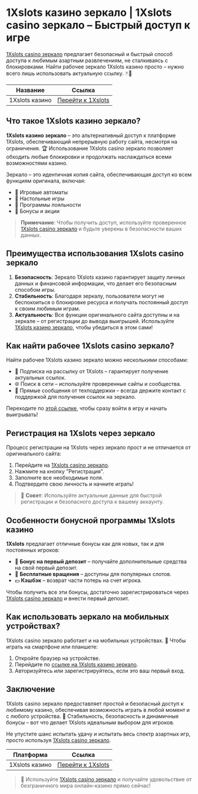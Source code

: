 # 1Xslots казино зеркало | 1Xslots casino зеркало – Быстрый доступ к игре

[1Xslots casino зеркало](https://brandplay.link/R4xfxqdm) предлагает безопасный и быстрый способ доступа к любимым азартным развлечениям, не сталкиваясь с блокировками. Найти рабочее зеркало 1Xslots казино просто – нужно всего лишь использовать актуальную ссылку. 🃏🎰

| Название       | Ссылка                         |
|----------------|--------------------------------|
| 1Xslots казино | [Перейти к 1Xslots](https://brandplay.link/R4xfxqdm) |

## Что такое 1Xslots казино зеркало?

**1Xslots казино зеркало** – это альтернативный доступ к платформе 1Xslots, обеспечивающий непрерывную работу сайта, несмотря на ограничения. 🏆 Использование 1Xslots casino зеркало позволяет обходить любые блокировки и продолжать наслаждаться всеми возможностями казино.

Зеркало – это идентичная копия сайта, обеспечивающая доступ ко всем функциям оригинала, включая:

- 🎰 Игровые автоматы
- 🎲 Настольные игры
- 💸 Программы лояльности
- 🎁 Бонусы и акции

> **Примечание**: Чтобы получить доступ, используйте проверенное [1Xslots casino зеркало](https://brandplay.link/R4xfxqdm) и будьте уверены в безопасности ваших данных.

## Преимущества использования 1Xslots casino зеркало

1. **Безопасность**: Зеркало 1Xslots казино гарантирует защиту личных данных и финансовой информации, что делает его безопасным способом игры.
2. **Стабильность**: Благодаря зеркалу, пользователи могут не беспокоиться о блокировке ресурса и получать постоянный доступ к своим любимым играм.
3. **Актуальность**: Все функции оригинального сайта доступны и на зеркале – от регистрации до вывода выигрышей. Используйте [1Xslots казино зеркало](https://brandplay.link/R4xfxqdm), чтобы убедиться в этом сами!

## Как найти рабочее 1Xslots casino зеркало?

Найти рабочее 1Xslots казино зеркало можно несколькими способами:

- 📧 Подписка на рассылку от 1Xslots – гарантирует получение актуальных ссылок.
- 🌐 Поиск в сети – используйте проверенные сайты и сообщества.
- 📱 Прямые сообщения от техподдержки – всегда держите контакт с поддержкой для получения ссылок на зеркало.

Переходите по [этой ссылке](https://brandplay.link/R4xfxqdm), чтобы сразу войти в игру и начать выигрывать!

## Регистрация на 1Xslots через зеркало

Процесс регистрации на 1Xslots через зеркало прост и не отличается от оригинального сайта:

1. Перейдите на [1Xslots casino зеркало](https://brandplay.link/R4xfxqdm).
2. Нажмите на кнопку "Регистрация".
3. Заполните все необходимые поля.
4. Подтвердите свою личность и начните играть!

> 🔔 **Совет**: Используйте актуальные данные для быстрой регистрации и безопасного доступа к вашему аккаунту.

## Особенности бонусной программы 1Xslots казино

**1Xslots** предлагает отличные бонусы как для новых, так и для постоянных игроков:

- 🎁 **Бонус на первый депозит** – получайте дополнительные средства на свой первый депозит.
- 🔄 **Бесплатные вращения** – доступны для популярных слотов.
- 💵 **Кэшбэк** – возврат части потерь на счет игрока.

Чтобы получить все эти бонусы, достаточно зарегистрироваться через [1Xslots casino зеркало](https://brandplay.link/R4xfxqdm) и внести первый депозит.

## Как использовать зеркало на мобильных устройствах?

1Xslots casino зеркало работает и на мобильных устройствах. 📱 Чтобы играть на смартфоне или планшете:

1. Откройте браузер на устройстве.
2. Перейдите по [ссылке на 1Xslots казино зеркало](https://brandplay.link/R4xfxqdm).
3. Авторизуйтесь или зарегистрируйтесь, если это ваш первый вход.

## Заключение

1Xslots casino зеркало предоставляет простой и безопасный доступ к любимому казино, обеспечивая возможность играть в любой момент и с любого устройства. 🌟 Стабильность, безопасность и динамичные бонусы – вот что делает 1Xslots идеальным выбором для игроков.

Не упустите шанс испытать удачу и испытать весь спектр азартных игр, просто используя [1Xslots casino зеркало](https://brandplay.link/R4xfxqdm).

| Платформа      | Ссылка                         |
|----------------|--------------------------------|
| 1Xslots казино | [Перейти к 1Xslots](https://brandplay.link/R4xfxqdm) |

> 📝 Используйте [1Xslots casino зеркало](https://brandplay.link/R4xfxqdm) и получайте удовольствие от безграничного мира онлайн-казино прямо сейчас!

